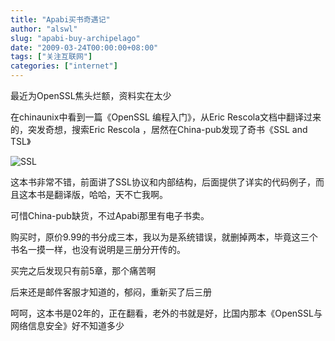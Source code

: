 ```yaml
---
title: "Apabi买书奇遇记"
author: "alswl"
slug: "apabi-buy-archipelago"
date: "2009-03-24T00:00:00+08:00"
tags: ["关注互联网"]
categories: ["internet"]
---
```


最近为OpenSSL焦头烂额，资料实在太少

在chinaunix中看到一篇《OpenSSL 编程入门》，从Eric Rescola文档中翻译过来的，突发奇想，搜索Eric Rescola
，居然在China-pub发现了奇书《SSL and TSL》

![SSL](https://4ocf5n.dijingchao.com/upload_dropbox/200903/zcover.jpg)

这本书非常不错，前面讲了SSL协议和内部结构，后面提供了详实的代码例子，而且这本书是翻译版，哈哈，天不亡我啊。

可惜China-pub缺货，不过Apabi那里有电子书卖。

购买时，原价9.99的书分成三本，我以为是系统错误，就删掉两本，毕竟这三个书名一摸一样，也没有说明是三册分开传的。

买完之后发现只有前5章，那个痛苦啊

后来还是邮件客服才知道的，郁闷，重新买了后三册

呵呵，这本书是02年的，正在翻看，老外的书就是好，比国内那本《OpenSSL与网络信息安全》好不知道多少

